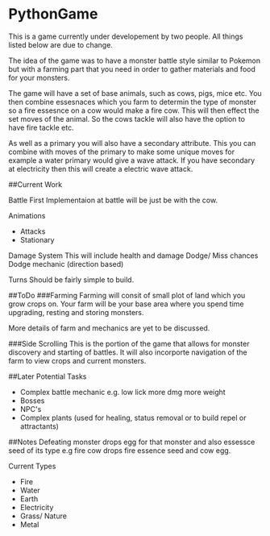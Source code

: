 # PythonGame
This is a game currently under developement by two people. All things listed below are due to change.

The idea of the game was to have a monster battle style similar to Pokemon but with a farming part that you need in order to
gather materials and food for your monsters.

The game will have a set of base animals, such as cows, pigs, mice etc. You then combine essesnaces which you farm to determin
the type of monster so a fire essesnce on a cow would make a fire cow. This will then effect the set moves of the animal. So 
the cows tackle will also have the option to have fire tackle etc.

As well as a primary you will also have a secondary attribute. This you can combine with moves of the primary to make some unique moves for example a water primary would give a wave attack. If you have secondary at electricity then this will create a electric wave attack.

##Current Work

Battle
First Implementaion at battle will be just be with the cow.

Animations 
  - Attacks
  - Stationary
  
Damage System
This will include health and damage
Dodge/ Miss chances
  Dodge mechanic (direction based)

Turns
Should be fairly simple to build.

##ToDo
###Farming
Farming will consit of small plot of land which you grow crops on.
Your farm will be your base area where you spend time upgrading, resting and storing monsters.

More details of farm and mechanics are yet to be discussed.

###Side Scrolling
This is the portion of the game that allows for monster discovery and starting of battles.
It will also incorporte navigation of the farm to view crops and current monsters.

##Later Potential Tasks
- Complex battle mechanic e.g. low lick more dmg more weight
- Bosses
- NPC's
- Complex plants (used for healing, status removal or to build repel or attractants)

##Notes
Defeating monster drops egg for that monster and also essessce seed of its type e.g
fire cow drops fire essence seed and cow egg.

Current Types
- Fire
- Water
- Earth
- Electricity
- Grass/ Nature
- Metal
